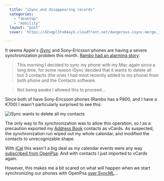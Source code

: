 ```yaml
---
  title: "iSync and disappearing records"
  categories: 
    - "desktop"
    - "mobility"
  layout: "post"
  cover: 'https://d2vqpl3tx84ay5.cloudfront.net/dangerous-isync-merge.jpg'

---
```

It seems Apple's [iSync][1] and Sony-Ericsson phones are having a severe synchronization problem this month. [Rambo had an alarming story][2]:

> This morning I decided to sync my phone with my Mac again since a long time, for some reason iSync decided that it wants to delete all but 3 contacts (the ones I had most recently added to my phone) from both phone and the Contacts software.

> Not being awake I allowed this to proceed...

Since both of have Sony-Ericsson phones (Rambo has a P800, and I have a K700) I wasn't particularly surprised to see this:

![iSync wants to delete all my contacts](https://d2vqpl3tx84ay5.cloudfront.net/dangerous-isync-merge.jpg)

The only way to fix synchronization was to allow this operation, so I as a precaution exported my [Address Book][3] contacts as vCards. As suspected, the synchronization run wiped out my whole calendar, and modified the contacts to unrecognizable shape.

With [iCal][6] this wasn't a big deal as my calendar events were any way [subscribed from OpenPsa][4]. And with contacts I just imported to vCards again.

However, this makes me a bit scared on what will happen when we start synchronizing our phones with OpenPsa [over SyncML][5]...

[1]: http://www.apple.com/isync/
[2]: http://www.nemein.com/people/rambo/isync-screwup.html
[3]: http://www.apple.com/macosx/features/addressbook/
[4]: http://www.nemein.com/people/rambo/openpsa_1_11_11_and_ical.html
[5]: http://www.funambol.com/opensource/
[6]: http://www.apple.com/macosx/features/ical/
